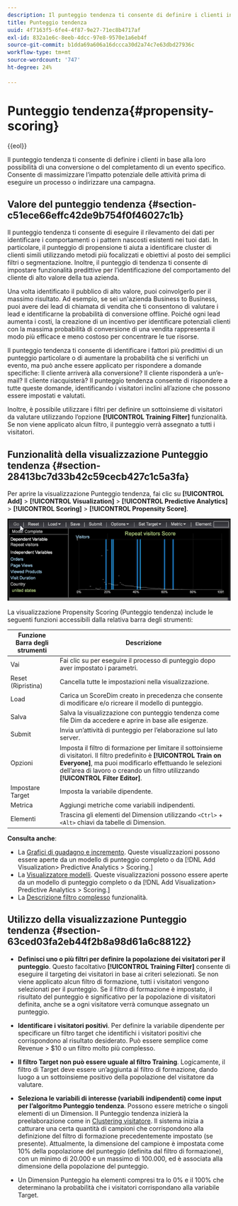 ```yaml
---
description: Il punteggio tendenza ti consente di definire i clienti in base alla loro possibilità di una conversione o del completamento di un evento specifico. Consente di massimizzare l’impatto potenziale delle attività prima di eseguire un processo o indirizzare una campagna.
title: Punteggio tendenza
uuid: 4f7163f5-6fe4-4f87-9e27-71ec8b4717af
exl-id: 832a1e6c-8eeb-4dcc-97e8-9570e1a6eb4f
source-git-commit: b1dda69a606a16dccca30d2a74c7e63dbd27936c
workflow-type: tm+mt
source-wordcount: '747'
ht-degree: 24%

---
```


# Punteggio tendenza{#propensity-scoring}

{{eol}}

Il punteggio tendenza ti consente di definire i clienti in base alla loro possibilità di una conversione o del completamento di un evento specifico. Consente di massimizzare l’impatto potenziale delle attività prima di eseguire un processo o indirizzare una campagna.

## Valore del punteggio tendenza  {#section-c51ece66effc42de9b754f0f46027c1b}

Il punteggio tendenza ti consente di eseguire il rilevamento dei dati per identificare i comportamenti o i pattern nascosti esistenti nei tuoi dati. In particolare, il punteggio di propensione ti aiuta a identificare cluster di clienti simili utilizzando metodi più focalizzati e obiettivi al posto dei semplici filtri o segmentazione. Inoltre, il punteggio di tendenza ti consente di impostare funzionalità predittive per l’identificazione del comportamento del cliente di alto valore della tua azienda.

Una volta identificato il pubblico di alto valore, puoi coinvolgerlo per il massimo risultato. Ad esempio, se sei un&#39;azienda Business to Business, puoi avere dei lead di chiamata di vendita che ti consentono di valutare i lead e identificarne la probabilità di conversione offline. Poiché ogni lead aumenta i costi, la creazione di un incentivo per identificare potenziali clienti con la massima probabilità di conversione di una vendita rappresenta il modo più efficace e meno costoso per concentrare le tue risorse.

Il punteggio tendenza ti consente di identificare i fattori più predittivi di un punteggio particolare o di aumentare la probabilità che si verifichi un evento, ma può anche essere applicato per rispondere a domande specifiche: Il cliente arriverà alla conversione? Il cliente risponderà a un’e-mail? Il cliente riacquisterà? Il punteggio tendenza consente di rispondere a tutte queste domande, identificando i visitatori inclini all’azione che possono essere impostati e valutati.

Inoltre, è possibile utilizzare i filtri per definire un sottoinsieme di visitatori da valutare utilizzando l’opzione **[!UICONTROL Training Filter]** funzionalità. Se non viene applicato alcun filtro, il punteggio verrà assegnato a tutti i visitatori.

## Funzionalità della visualizzazione Punteggio tendenza {#section-28413bc7d33b42c59cecb427c1c5a3fa}

Per aprire la visualizzazione Punteggio tendenza, fai clic su **[!UICONTROL Add]** > **[!UICONTROL Visualization]** > **[!UICONTROL Predictive Analytics]** > **[!UICONTROL Scoring]** > **[!UICONTROL Propensity Score]**.

![](assets/propensity_visualization_GO.png)

La visualizzazione Propensity Scoring (Punteggio tendenza) include le seguenti funzioni accessibili dalla relativa barra degli strumenti:

| Funzione Barra degli strumenti | Descrizione |
|---|---|
| Vai | Fai clic su per eseguire il processo di punteggio dopo aver impostato i parametri. |
| Reset (Ripristina) | Cancella tutte le impostazioni nella visualizzazione. |
| Load | Carica un ScoreDim creato in precedenza che consente di modificare e/o ricreare il modello di punteggio. |
| Salva | Salva la visualizzazione con punteggio tendenza come file Dim da accedere e aprire in base alle esigenze. |
| Submit | Invia un’attività di punteggio per l’elaborazione sul lato server. |
| Opzioni | Imposta il filtro di formazione per limitare il sottoinsieme di visitatori. Il filtro predefinito è **[!UICONTROL Train on Everyone]**, ma puoi modificarlo effettuando le selezioni dell’area di lavoro o creando un filtro utilizzando **[!UICONTROL Filter Editor]**. |
| Impostare Target | Imposta la variabile dipendente. |
| Metrica | Aggiungi metriche come variabili indipendenti. |
| Elementi | Trascina gli elementi del Dimension utilizzando `<Ctrl>` + `<Alt>` chiavi da tabelle di Dimension. |

**Consulta anche**:

* La [Grafici di guadagno e incremento](../../../../home/c-get-started/c-analysis-vis/c-visitor-propensity/c-propensity-gain-lift-chart.md#concept-0d049f6baf534f7fb97f271843ba6c4a). Queste visualizzazioni possono essere aperte da un modello di punteggio completo o da [!DNL Add Visualization> Predictive Analytics > Scoring.]
* La [Visualizzatore modelli](../../../../home/c-get-started/c-analysis-vis/c-visitor-propensity/c-propensity-model-viewer.md#concept-d4fdf4b335c04b0ea07e70ab9a7ce9dd). Queste visualizzazioni possono essere aperte da un modello di punteggio completo o da [!DNL Add Visualization> Predictive Analytics > Scoring.]
* La [Descrizione filtro complesso](../../../../home/c-get-started/c-analysis-vis/c-visitor-propensity/c-propensity-complex-filter.md#concept-f9c55e54837f4b5995a00bc950ce5dff) funzionalità.

## Utilizzo della visualizzazione Punteggio tendenza {#section-63ced03fa2eb44f2b8a98d61a6c88122}

* **Definisci uno o più filtri per definire la popolazione dei visitatori per il punteggio**. Questo facoltativo **[!UICONTROL Training Filter]** consente di eseguire il targeting dei visitatori in base ai criteri selezionati. Se non viene applicato alcun filtro di formazione, tutti i visitatori vengono selezionati per il punteggio. Se il filtro di formazione è impostato, il risultato del punteggio è significativo per la popolazione di visitatori definita, anche se a ogni visitatore verrà comunque assegnato un punteggio.
* **Identificare i visitatori positivi**. Per definire la variabile dipendente per specificare un filtro target che identifichi i visitatori positivi che corrispondono al risultato desiderato. Può essere semplice come Revenue > $10 o un filtro molto più complesso.
* **Il filtro Target non può essere uguale al filtro Training**. Logicamente, il filtro di Target deve essere un’aggiunta al filtro di formazione, dando luogo a un sottoinsieme positivo della popolazione del visitatore da valutare.
* **Seleziona le variabili di interesse (variabili indipendenti) come input per l’algoritmo Punteggio tendenza**. Possono essere metriche o singoli elementi di un Dimension. Il Punteggio tendenza inizierà la preelaborazione come in [Clustering visitatore](../../../../home/c-get-started/c-analysis-vis/c-visitor-cluster/c-visitor-cluster.md#concept-1c2406ef7b284a56a02daa38eaa2e73d). Il sistema inizia a catturare una certa quantità di campioni che corrispondono alla definizione del filtro di formazione precedentemente impostato (se presente). Attualmente, la dimensione del campione è impostata come 10% della popolazione del punteggio (definita dal filtro di formazione), con un minimo di 20.000 e un massimo di 100.000, ed è associata alla dimensione della popolazione del punteggio.

* Un Dimension Punteggio ha elementi compresi tra lo 0% e il 100% che determinano la probabilità che i visitatori corrispondano alla variabile Target.
